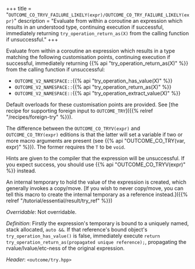 +++
title = "`OUTCOME_CO_TRYV_FAILURE_LIKELY(expr)/OUTCOME_CO_TRY_FAILURE_LIKELY(expr)`"
description = "Evaluate from within a coroutine an expression which results in an understood type, continuing execution if successful, immediately returning `try_operation_return_as(X)` from the calling function if unsuccessful."
+++

Evaluate from within a coroutine an expression which results in a type matching the following customisation points, continuing execution if successful, immediately returning {{% api "try_operation_return_as(X)" %}} from the calling function if unsuccessful:

- `OUTCOME_V2_NAMESPACE::`{{% api "try_operation_has_value(X)" %}}
- `OUTCOME_V2_NAMESPACE::`{{% api "try_operation_return_as(X)" %}}
- `OUTCOME_V2_NAMESPACE::`{{% api "try_operation_extract_value(X)" %}}

Default overloads for these customisation points are provided. See [the recipe for supporting foreign input to `OUTCOME_TRY`]({{% relref "/recipes/foreign-try" %}}).

The difference between the `OUTCOME_CO_TRYV(expr)` and `OUTCOME_CO_TRY(expr)` editions is that the latter will set a variable if two or more macro arguments are present (see {{% api "OUTCOME_CO_TRY(var, expr)" %}}). The former requires the `T` to be `void`.

Hints are given to the compiler that the expression will be unsuccessful. If you expect success, you should use {{% api "OUTCOME_CO_TRYV(expr)" %}} instead.

An internal temporary to hold the value of the expression is created, which generally invokes a copy/move. [If you wish to never copy/move, you can tell this macro to create the internal temporary as a reference instead.]({{% relref "/tutorial/essential/result/try_ref" %}})

*Overridable*: Not overridable.

*Definition*: Firstly the expression's temporary is bound to a uniquely named, stack allocated, `auto &&`. If that reference's bound object's `try_operation_has_value()` is false, immediately execute `return try_operation_return_as(propagated unique reference);`, propagating the rvalue/lvalue/etc-ness of the original expression.

*Header*: `<outcome/try.hpp>`
